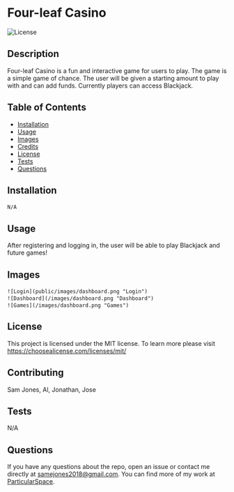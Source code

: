 # Four-leaf Casino 

  ![License](https://img.shields.io/badge/license-MIT-blue.svg)

  ## Description

  Four-leaf Casino is a fun and interactive game for users to play. The game is a simple game of chance. The user will be given a starting amount to play with and can add funds. Currently players can access Blackjack.

  ## Table of Contents

  - [Installation](#installation)
  - [Usage](#usage)
  - [Images](#images)
  - [Credits](#credits)
  - [License](#license)
  - [Tests](#tests)
  - [Questions](#questions)

  ## Installation

    N/A

  ## Usage

  After registering and logging in, the user will be able to play Blackjack and future games!
  
  ## Images
  
    ![Login](public/images/dashboard.png "Login")
    ![Dashboard](/images/dashboard.png "Dashboard")
    ![Games](/images/dashboard.png "Games")
  

  ## License

 This project is licensed under the MIT license. To learn more please visit https://choosealicense.com/licenses/mit/

  ## Contributing

  Sam Jones,
  Al,
  Jonathan,
  Jose 

  ## Tests

  N/A

  ## Questions

  If you have any questions about the repo, open an issue or contact me directly at [samejones2018@gmail.com](mailto:samejones2018@gmail.com). You can find more of my work at [ParticularSpace](https://github.com/ParticularSpace).

